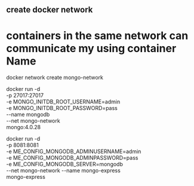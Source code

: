 
## create docker network
#  containers in the same network can communicate my using container Name 
docker network create mongo-network

docker run -d \
-p 27017:27017 \
-e MONGO_INITDB_ROOT_USERNAME=admin \
-e MONGO_INITDB_ROOT_PASSWORD=pass \
--name mongodb \
--net mongo-network \
mongo:4.0.28


docker run -d \
-p 8081:8081 \
-e ME_CONFIG_MONGODB_ADMINUSERNAME=admin \
-e ME_CONFIG_MONGODB_ADMINPASSWORD=pass \
-e ME_CONFIG_MONGODB_SERVER=mongodb \
--net mongo-network --name mongo-express \
mongo-express 
